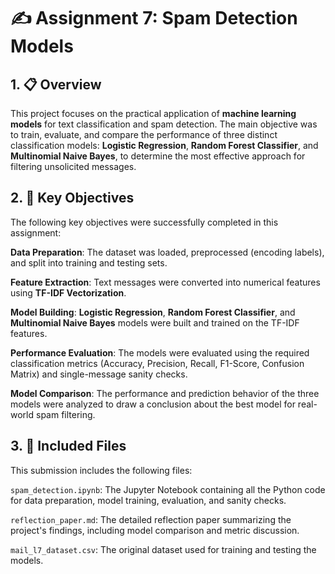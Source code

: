 # ✍️ Assignment 7: Spam Detection Models

## 1. 📋 Overview
This project focuses on the practical application of **machine learning models** for text classification and spam detection. The main objective was to train, evaluate, and compare the performance of three distinct classification models: **Logistic Regression**, **Random Forest Classifier**, and **Multinomial Naive Bayes**, to determine the most effective approach for filtering unsolicited messages.

## 2. 🎯 Key Objectives
The following key objectives were successfully completed in this assignment:

**Data Preparation**: The dataset was loaded, preprocessed (encoding labels), and split into training and testing sets.

**Feature Extraction**: Text messages were converted into numerical features using **TF-IDF Vectorization**.

**Model Building**: **Logistic Regression**, **Random Forest Classifier**, and **Multinomial Naive Bayes** models were built and trained on the TF-IDF features.

**Performance Evaluation**: The models were evaluated using the required classification metrics (Accuracy, Precision, Recall, F1-Score, Confusion Matrix) and single-message sanity checks.

**Model Comparison**: The performance and prediction behavior of the three models were analyzed to draw a conclusion about the best model for real-world spam filtering.

## 3. 📂 Included Files
This submission includes the following files:

`spam_detection.ipynb`: The Jupyter Notebook containing all the Python code for data preparation, model training, evaluation, and sanity checks.

`reflection_paper.md`: The detailed reflection paper summarizing the project's findings, including model comparison and metric discussion.

`mail_l7_dataset.csv`: The original dataset used for training and testing the models.
